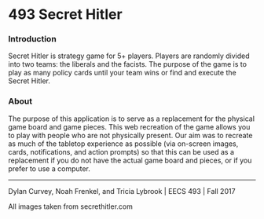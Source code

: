 
# 493 Secret Hitler

### Introduction

Secret Hitler is strategy game for 5+ players. Players are randomly divided into two teams: the liberals and the facists. The purpose of the game is to play as many policy cards until your team wins or find and execute the Secret Hitler.

### About

The purpose of this application is to serve as a replacement for the physical game board and game pieces. This web recreation of the game allows you to play with people who are not physically present. Our aim was to recreate as much of the tabletop experience as possible (via on-screen images, cards, notifications, and action prompts) so that this can be used as a replacement if you do not have the actual game board and pieces, or if you prefer to use a computer.

---

Dylan Curvey, Noah Frenkel, and Tricia Lybrook | EECS 493 | Fall 2017

All images taken from secrethitler.com
